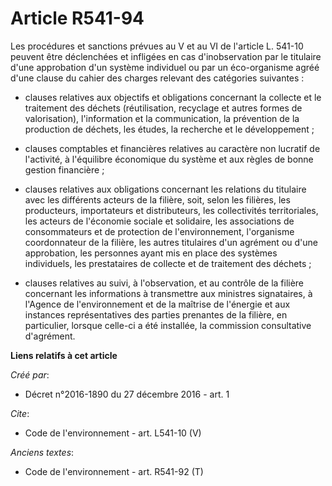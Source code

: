 # Article R541-94

Les procédures et sanctions prévues au V et au VI de l'article L. 541-10 peuvent être déclenchées et infligées en cas
d'inobservation par le titulaire d'une approbation d'un système individuel ou par un éco-organisme agréé d'une clause du
cahier des charges relevant des catégories suivantes :

- clauses relatives aux objectifs et obligations concernant la collecte et le traitement des déchets (réutilisation,
recyclage et autres formes de valorisation), l'information et la communication, la prévention de la production de déchets,
les études, la recherche et le développement ;

- clauses comptables et financières relatives au caractère non lucratif de l'activité, à l'équilibre économique du système et
aux règles de bonne gestion financière ;

- clauses relatives aux obligations concernant les relations du titulaire avec les différents acteurs de la filière, soit,
selon les filières, les producteurs, importateurs et distributeurs, les collectivités territoriales, les acteurs de
l'économie sociale et solidaire, les associations de consommateurs et de protection de l'environnement, l'organisme
coordonnateur de la filière, les autres titulaires d'un agrément ou d'une approbation, les personnes ayant mis en place des
systèmes individuels, les prestataires de collecte et de traitement des déchets ;

- clauses relatives au suivi, à l'observation, et au contrôle de la filière concernant les informations à transmettre aux
ministres signataires, à l'Agence de l'environnement et de la maîtrise de l'énergie et aux instances représentatives des
parties prenantes de la filière, en particulier, lorsque celle-ci a été installée, la commission consultative d'agrément.

**Liens relatifs à cet article**

_Créé par_:

  - Décret n°2016-1890 du 27 décembre 2016 - art. 1

_Cite_:

  - Code de l'environnement - art. L541-10 (V)

_Anciens textes_:

  - Code de l'environnement - art. R541-92 (T)
